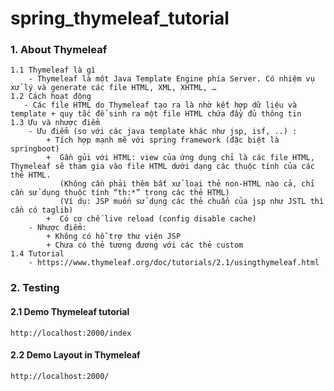 # spring_thymeleaf_tutorial
### 1. About Thymeleaf
    1.1 Thymeleaf là gì
        - Thymeleaf là một Java Template Engine phía Server. Có nhiệm vụ xử lý và generate các file HTML, XML, XHTML, …
    1.2 Cách hoạt động
       - Các file HTML do Thymeleaf tạo ra là nhờ kết hợp dữ liệu và template + quy tắc để sinh ra một file HTML chứa đầy đủ thông tin
    1.3 Ưu và nhược điểm
        - Ưu điểm (so với các java template khác như jsp, isf, ..) :
            + Tích hợp mạnh mẽ với spring framework (đặc biệt là springboot)
            +  Gần gủi với HTML: view của ứng dụng chỉ là các file HTML, Thymeleaf sẽ tham gia vào file HTML dưới dạng các thuộc tính của các thẻ HTML.
               (Không cần phải thêm bất xử loại thẻ non-HTML nào cả, chỉ cần sử dụng thuộc tính “th:*” trong các thẻ HTML)
               (Ví dụ: JSP muốn sử dụng các thẻ chuẩn của jsp như JSTL thì cần có taglib)
            +  Có cơ chế live reload (config disable cache)
        - Nhược điểm:
            + Không có hỗ trợ thư viện JSP
            + Chưa có thẻ tương đương với các thẻ custom
    1.4 Tutorial
        - https://www.thymeleaf.org/doc/tutorials/2.1/usingthymeleaf.html
### 2. Testing
#### 2.1 Demo Thymeleaf tutorial
    http://localhost:2000/index
#### 2.2 Demo Layout in Thymeleaf
    http://localhost:2000/  
